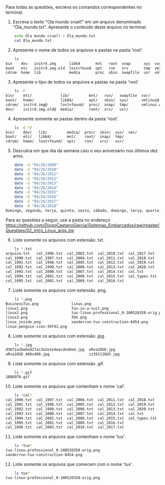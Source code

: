 Para todas as questões, escreva os comandos correspondentes no terminal.

1. Escreva o texto "Ola mundo cruel!" em um arquivo denominado "Ola_mundo.txt". Apresente o conteúdo deste arquivo no terminal.
```bash
	echo Ola mundo cruel! > Ola_mundo.txt
	cat Ola_mundo.txt
```
2. Apresente o nome de todos os arquivos e pastas na pasta 'root'.
```bash
	ls
bin    dev   initrd.img      lib64       mnt   root  snap      sys  var
boot   etc   initrd.img.old  lost+found  opt   run   srv       tmp  vmlinuz
cdrom  home  lib             media       proc  sbin  swapfile  usr  vmlinuz.old
```
3. Apresente o tipo de todos os arquivos e pastas na pasta 'root'.
```bash
	ls -F	
bin/    etc/             lib/         mnt/   run/   swapfile  var/
boot/   home/            lib64/       opt/   sbin/  sys/      vmlinuz@
cdrom/  initrd.img@      lost+found/  proc/  snap/  tmp/      vmlinuz.old@
dev/    initrd.img.old@  media/       root/  srv/   usr/
```
4. Apresente somente as pastas dentro da pasta 'root'.
```bash
	ls -d */
bin/    dev/   lib/         media/  proc/  sbin/  sys/  var/
boot/   etc/   lib64/       mnt/    root/  snap/  tmp/
cdrom/  home/  lost+found/  opt/    run/   srv/   usr/
```
5. Descubra em que dia da semana caiu o seu aniversário nos últimos dez anos.
```bash
	date -d "04/26/2009"
	date -d "04/26/2010"
	date -d "04/26/2011"
	date -d "04/26/2012"
	date -d "04/26/2013"
	date -d "04/26/2014"
	date -d "04/26/2015"
	date -d "04/26/2016"
	date -d "04/26/2017"
	date -d "04/26/2018"
Domingo, segunda, terça, quinta, sexta, sábado, domingo, terça, quarta, quinta.
```
Para as questões a seguir, use a pasta no endereço https://github.com/DiogoCaetanoGarcia/Sistemas_Embarcados/raw/master/Questoes/02_Intro_Linux_arqs.zip

6. Liste somente os arquivos com extensão .txt.
```bash
	ls *.txt
arquivo.txt   cal_1996.txt  cal_2003.txt  cal_2010.txt  cal_2017.txt
cal_1990.txt  cal_1997.txt  cal_2004.txt  cal_2011.txt  cal_2018.txt
cal_1991.txt  cal_1998.txt  cal_2005.txt  cal_2012.txt  cal_2019.txt
cal_1992.txt  cal_1999.txt  cal_2006.txt  cal_2013.txt  cal_2020.txt
cal_1993.txt  cal_2000.txt  cal_2007.txt  cal_2014.txt  cal.txt
cal_1994.txt  cal_2001.txt  cal_2008.txt  cal_2015.txt  cal_types.txt
cal_1995.txt  cal_2002.txt  cal_2009.txt  cal_2016.txt
```
7. Liste somente os arquivos com extensão .png.
```bash
	ls *.png
BusinessTux.png               linux.png
linux1.png                    Tux-in-a-suit.png
linux2.png                    tux-linux-professional_0-100520358-orig.png
linux3.png                    TUX.png
linux_inside.png              xanderrun-tux-construction-8454.png
linux-penguin-icon-39742.png
```
8. Liste somente os arquivos com extensão .jpg.
```bash
	ls *.jpg
d36f1a2be6a927ac3e2e1e4eacdedded.jpg  oRva1OGD.jpg
oRva1OGD_400x400.jpg                  zz39112bb5.jpg
```
9. Liste somente os arquivos com extensão .gif.
```bash
	ls *.gif
1086970.gif
```
10. Liste somente os arquivos que contenham o nome 'cal'.
```bash
	ls *cal*
cal_1990.txt  cal_1997.txt  cal_2004.txt  cal_2011.txt  cal_2018.txt
cal_1991.txt  cal_1998.txt  cal_2005.txt  cal_2012.txt  cal_2019.txt
cal_1992.txt  cal_1999.txt  cal_2006.txt  cal_2013.txt  cal_2020.txt
cal_1993.txt  cal_2000.txt  cal_2007.txt  cal_2014.txt  cal.txt
cal_1994.txt  cal_2001.txt  cal_2008.txt  cal_2015.txt  cal_types.txt
cal_1995.txt  cal_2002.txt  cal_2009.txt  cal_2016.txt
cal_1996.txt  cal_2003.txt  cal_2010.txt  cal_2017.txt
```
11. Liste somente os arquivos que contenham o nome 'tux'.
```bash
	ls *tux*
tux-linux-professional_0-100520358-orig.png
xanderrun-tux-construction-8454.png
```
12. Liste somente os arquivos que comecem com o nome 'tux'.
```bash
	ls tux*
tux-linux-professional_0-100520358-orig.png
```
